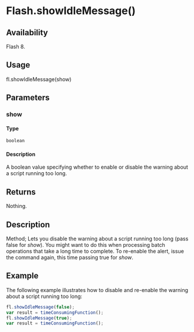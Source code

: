 # Flash.showIdleMessage()

## Availability

Flash 8.

## Usage

fl.showIdleMessage(show)

## Parameters

### **show**

#### Type

```typescript
boolean
```

#### Description

A boolean value specifying whether to enable or disable the warning about a script running too long.

## Returns

Nothing.

## Description

Method; Lets you disable the warning about a script running too long (pass false for *show*). You might want to do this when processing batch operations that take a long time to complete. To re-enable the alert, issue the command again, this time passing true for *show*.

## Example

The following example illustrates how to disable and re-enable the warning about a script running too long:

```javascript
fl.showIdleMessage(false);
var result = timeConsumingFunction();
fl.showIdleMessage(true);
var result = timeConsumingFunction();
```
